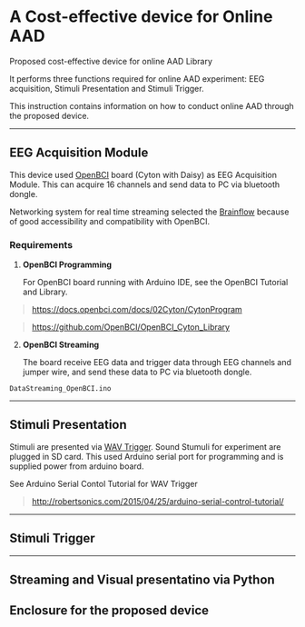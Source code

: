# A Cost-effective device for Online AAD

Proposed cost-effective device for online AAD Library

It performs three functions required for online AAD experiment: EEG acquisition, Stimuli Presentation and Stimuli Trigger.

This instruction contains information on how to conduct online AAD through the proposed device.

***
## EEG Acquisition Module
This device used [OpenBCI](https://openbci.com/?utm_source=google&utm_medium=cpc&utm_campaign=716348300&utm_content=openbci&gclid=Cj0KCQiA-eeMBhCpARIsAAZfxZBwfN8ei8seomxZ255WDN04UvwYix6hzXr-pJoc7drJViXE77-MirIaAnfWEALw_wcB) board (Cyton with Daisy) as EEG Acquisition Module. This can acquire 16 channels and send data to PC via bluetooth dongle.

Networking system for real time streaming selected the [Brainflow](https://github.com/brainflow-dev/brainflow) because of good accessibility and compatibility with OpenBCI. 

### Requirements
1. **OpenBCI Programming**

    For OpenBCI board running with Arduino IDE, see the OpenBCI Tutorial and Library.

>https://docs.openbci.com/docs/02Cyton/CytonProgram

>https://github.com/OpenBCI/OpenBCI_Cyton_Library


2. **OpenBCI Streaming**

    The board receive EEG data and trigger data through EEG channels and jumper wire, and send these data to PC via bluetooth dongle.
```
DataStreaming_OpenBCI.ino
```

***
## Stimuli Presentation
Stimuli are presented via [WAV Trigger](https://github.com/robertsonics/WAV-Trigger-Arduino-Serial-Library). 
Sound Stumuli for experiment are plugged in SD card. This used Arduino serial port for programming and is supplied power from arduino board.

See Arduino Serial Contol Tutorial for WAV Trigger
>http://robertsonics.com/2015/04/25/arduino-serial-control-tutorial/


***
## Stimuli Trigger





***
## Streaming and Visual presentatino via Python




## Enclosure for the proposed device
